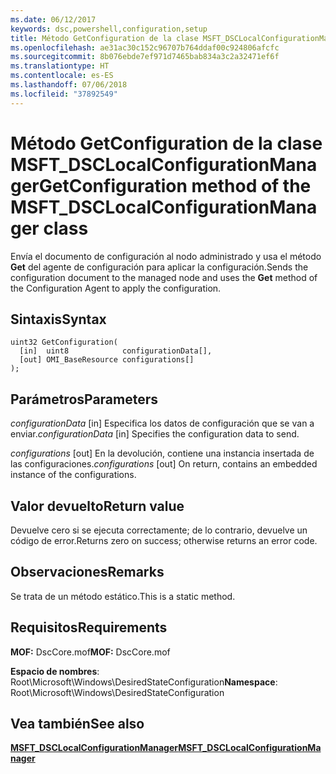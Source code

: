 ```yaml
---
ms.date: 06/12/2017
keywords: dsc,powershell,configuration,setup
title: Método GetConfiguration de la clase MSFT_DSCLocalConfigurationManager
ms.openlocfilehash: ae31ac30c152c96707b764ddaf00c924806afcfc
ms.sourcegitcommit: 8b076ebde7ef971d7465bab834a3c2a32471ef6f
ms.translationtype: HT
ms.contentlocale: es-ES
ms.lasthandoff: 07/06/2018
ms.locfileid: "37892549"
---
```

# <a name="getconfiguration-method-of-the-msftdsclocalconfigurationmanager-class"></a><span data-ttu-id="9ab25-103">Método GetConfiguration de la clase MSFT_DSCLocalConfigurationManager</span><span class="sxs-lookup"><span data-stu-id="9ab25-103">GetConfiguration method of the MSFT_DSCLocalConfigurationManager class</span></span>

<span data-ttu-id="9ab25-104">Envía el documento de configuración al nodo administrado y usa el método **Get** del agente de configuración para aplicar la configuración.</span><span class="sxs-lookup"><span data-stu-id="9ab25-104">Sends the configuration document to the managed node and uses the **Get** method of the Configuration Agent to apply the configuration.</span></span>

## <a name="syntax"></a><span data-ttu-id="9ab25-105">Sintaxis</span><span class="sxs-lookup"><span data-stu-id="9ab25-105">Syntax</span></span>

```mof
uint32 GetConfiguration(
  [in]  uint8            configurationData[],
  [out] OMI_BaseResource configurations[]
);
```

## <a name="parameters"></a><span data-ttu-id="9ab25-106">Parámetros</span><span class="sxs-lookup"><span data-stu-id="9ab25-106">Parameters</span></span>

<span data-ttu-id="9ab25-107">*configurationData* \[in\] Especifica los datos de configuración que se van a enviar.</span><span class="sxs-lookup"><span data-stu-id="9ab25-107">*configurationData* \[in\] Specifies the configuration data to send.</span></span>

<span data-ttu-id="9ab25-108">*configurations* \[out\] En la devolución, contiene una instancia insertada de las configuraciones.</span><span class="sxs-lookup"><span data-stu-id="9ab25-108">*configurations* \[out\] On return, contains an embedded instance of the configurations.</span></span>

## <a name="return-value"></a><span data-ttu-id="9ab25-109">Valor devuelto</span><span class="sxs-lookup"><span data-stu-id="9ab25-109">Return value</span></span>

<span data-ttu-id="9ab25-110">Devuelve cero si se ejecuta correctamente; de lo contrario, devuelve un código de error.</span><span class="sxs-lookup"><span data-stu-id="9ab25-110">Returns zero on success; otherwise returns an error code.</span></span>

## <a name="remarks"></a><span data-ttu-id="9ab25-111">Observaciones</span><span class="sxs-lookup"><span data-stu-id="9ab25-111">Remarks</span></span>

<span data-ttu-id="9ab25-112">Se trata de un método estático.</span><span class="sxs-lookup"><span data-stu-id="9ab25-112">This is a static method.</span></span>

## <a name="requirements"></a><span data-ttu-id="9ab25-113">Requisitos</span><span class="sxs-lookup"><span data-stu-id="9ab25-113">Requirements</span></span>

<span data-ttu-id="9ab25-114">**MOF:** DscCore.mof</span><span class="sxs-lookup"><span data-stu-id="9ab25-114">**MOF:** DscCore.mof</span></span>

<span data-ttu-id="9ab25-115">**Espacio de nombres**: Root\Microsoft\Windows\DesiredStateConfiguration</span><span class="sxs-lookup"><span data-stu-id="9ab25-115">**Namespace**: Root\Microsoft\Windows\DesiredStateConfiguration</span></span>

## <a name="see-also"></a><span data-ttu-id="9ab25-116">Vea también</span><span class="sxs-lookup"><span data-stu-id="9ab25-116">See also</span></span>

[<span data-ttu-id="9ab25-117">**MSFT_DSCLocalConfigurationManager**</span><span class="sxs-lookup"><span data-stu-id="9ab25-117">**MSFT_DSCLocalConfigurationManager**</span></span>](msft-dsclocalconfigurationmanager.md)